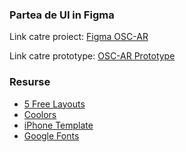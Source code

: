 ### Partea de UI in Figma

Link catre proiect: [Figma OSC-AR](https://www.figma.com/design/GaCVV2e2B0AY2L0ofey82h/OSC-AR?node-id=0-1&p=f&t=99r5BLWrk5apBeX9-0)

Link catre prototype: [OSC-AR Prototype](https://www.figma.com/design/J2lL6myYx050RHQjHi3TFr/OSC-AR-Prototype?node-id=0-1&p=f&t=VKALzxp7kJadvS2g-0)

### Resurse

- [5 Free Layouts](https://www.figma.com/community/file/1088214486851920642)
- [Coolors](https://coolors.co/001427-f4d58d-bf0603-8d0801)
- [iPhone Template](https://www.figma.com/community/file/1058935264266302409)
- [Google Fonts](https://fonts.google.com/)
